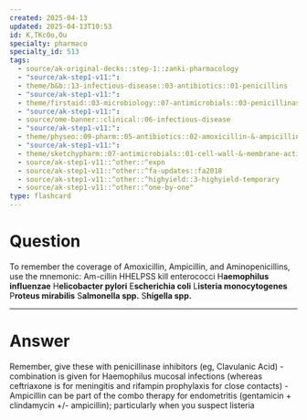 ```yaml
---
created: 2025-04-13
updated: 2025-04-13T10:53
id: K,TKc0o,Ou
specialty: pharmaco
specialty_id: 513
tags:
  - source/ak-original-decks::step-1::zanki-pharmacology
  - "source/ak-step1-v11:": 
  - theme/b&b::13-infectious-disease::03-antibiotics::01-penicillins
  - "source/ak-step1-v11:": 
  - theme/firstaid::03-microbiology::07-antimicrobials::03-penicillinase-sensitive-penicillins
  - "source/ak-step1-v11:": 
  - source/ome-banner::clinical::06-infectious-disease
  - "source/ak-step1-v11:": 
  - theme/physeo::09-pharm::05-antibiotics::02-amoxicillin-&-ampicillin
  - "source/ak-step1-v11:": 
  - theme/sketchypharm::07-antimicrobials::01-cell-wall-&-membrane-active-antibiotics::03-ampicillin,-amoxicillin,-piperacillin,-ticarcillin::zanki-extra
  - source/ak-step1-v11::^other::^expn
  - source/ak-step1-v11::^other::^fa-updates::fa2018
  - source/ak-step1-v11::^other::^highyield::3-highyield-temporary
  - source/ak-step1-v11::^other::^one-by-one"
type: flashcard
---
```


# Question
To remember the coverage of Amoxicillin, Ampicillin, and Aminopenicillins, use the mnemonic: Am-cillin HHELPSS kill enterococci   H**aemophilus influenzae** H**elicobacter pylori** E**scherichia coli** L**isteria monocytogenes** P**roteus mirabilis** S**almonella spp.** S**higella spp.**

---

# Answer
Remember, give these with penicillinase inhibitors (eg, Clavulanic Acid)   - combination is given for Haemophilus mucosal infections (whereas ceftriaxone is for meningitis and rifampin prophylaxis for close contacts)   - Ampicillin can be part of the combo therapy for endometritis (gentamicin + clindamycin +/- ampicillin); particularly when you suspect listeria